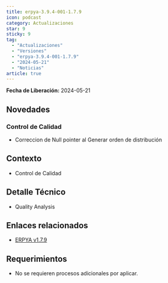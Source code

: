 ```yaml
---
title: erpya-3.9.4-001-1.7.9
icon: podcast
category: Actualizaciones
star: 9
sticky: 9
tag:
  - "Actualizaciones"
  - "Versiones"
  - "erpya-3.9.4-001-1.7.9"
  - "2024-05-21"
  - "Noticias"
article: true
---
```


**Fecha de Liberación:** 2024-05-21

## Novedades

### Control de Calidad

- Correccion de Null pointer al Generar orden de distribución

## Contexto

- Control de Calidad

## Detalle Técnico

- Quality Analysis

## Enlaces relacionados

- [ERPYA v1.7.9](https://github.com/erpya/adempiere_patch_zk/releases/tag/1.7.9)

## Requerimientos

- No se requieren procesos adicionales por aplicar.

